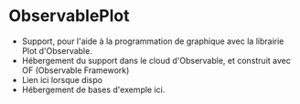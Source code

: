 # ObservablePlot

*  Support, pour l'aide à la programmation de graphique avec la librairie Plot d'Observable.
*  Hébergement du support dans le cloud d'Observable, et construit avec OF (Observable Framework)
  * Lien ici lorsque dispo
  * Hébergement de bases d'exemple ici.
